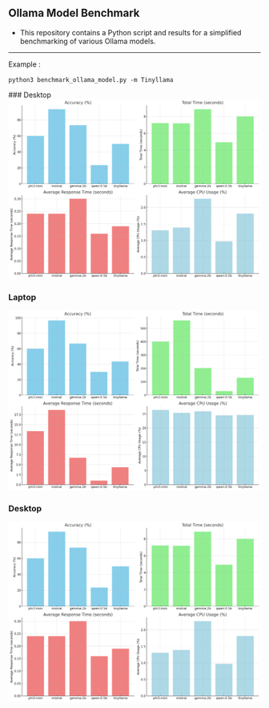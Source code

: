 ## Ollama Model Benchmark

* This repository contains a Python script and results for a simplified benchmarking of various Ollama models.

---

Example : 
```
python3 benchmark_ollama_model.py -m Tinyllama
```


<LeftMouse>### Desktop
![Desktop Benchmark Output](./desktop-benchmark-output.png)

### Laptop
![(SIMPLE)Laptop Benchmark Output](./laptop-benchmark-output.png)
### Desktop
![(SIMPLE)Desktop Benchmark Output](./desktop-benchmark-output.png)



